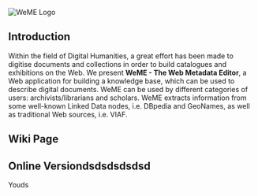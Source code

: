 ![WeME Logo](https://image.ibb.co/mYQHFk/Logo2.png)

## Introduction
Within the field of Digital Humanities, a great effort has been made to digitise documents and collections in order to build catalogues and exhibitions on the Web. We present **WeME - The Web Metadata Editor**, a Web application for building a knowledge base, which can be used to describe digital documents. WeME can be used by different categories of users: archivists/librarians and scholars. WeME extracts information from some well-known Linked Data nodes, i.e. DBpedia and GeoNames, as well as traditional Web sources, i.e. VIAF.

## Wiki Page

## Online Versiondsdsdsdsdsd
Youds
